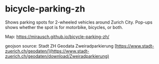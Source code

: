 # bicycle-parking-zh
Shows parking spots for 2-wheeled vehicles around Zurich City. Pop-ups shows whether the spot is for motorbike, bicycles, or both.

Map: https://mirausch.github.io/bicycle-parking-zh/

geojson source: Stadt ZH Geodata Zweiradparkierung [https://www.stadt-zuerich.ch/geodaten/](https://www.stadt-zuerich.ch/geodaten/download/Zweiradparkierung)
